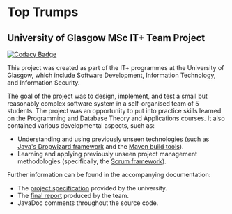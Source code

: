 # Top Trumps
## University of Glasgow MSc IT+ Team Project

[![Codacy Badge](https://api.codacy.com/project/badge/Grade/c4acd5855574440a93718b20eef7f4d8)](https://app.codacy.com/gh/shkembe-chorba/MScIT_TeamProject?utm_source=github.com&utm_medium=referral&utm_content=shkembe-chorba/MScIT_TeamProject&utm_campaign=Badge_Grade_Settings)

This project was created as part of the IT+ programmes at the University of Glasgow, which include Software Development, Information Technology, and Information Security.

The goal of the project was to design, implement, and test a small but reasonably complex software system in a self-organised team of 5 students. The project was an opportunity to put into practice skills learned on the Programming and Database Theory and Applications courses. It also contained various developmental aspects, such as: 

- Understanding and using previously unseen technologies (such as [Java's Dropwizard framework](https://www.dropwizard.io/en/latest/) and the [Maven build tools](https://maven.apache.org/)).
- Learning and applying previously unseen project management methodologies (specifically, the [Scrum framework](https://en.wikipedia.org/wiki/Scrum_(software_development))).

Further information can be found in the accompanying  documentation:

- The [project specification](Project%20Specification.pdf) provided by the university.
- The [final report](Report.pdf) produced by the team.
- JavaDoc comments throughout the source code.
